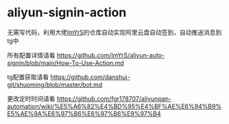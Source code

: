 # aliyun-signin-action
无需写代码，利用大佬[ImYrS](https://github.com/ImYrS/aliyun-auto-signin/tree/main)的仓库自动实现阿里云盘自动签到，自动推送消息到tg中

所有配置详情请看 https://github.com/ImYrS/aliyun-auto-signin/blob/main/How-To-Use-Action.md

tg配置获取请看 https://github.com/danshui-git/shuoming/blob/master/bot.md 

更改定时时间请看 https://github.com/fgr178707/aliyunpan-automation/wiki/%E5%A6%82%E4%BD%95%E4%BF%AE%E6%94%B9%E5%AE%9A%E6%97%B6%E6%97%B6%E9%97%B4


